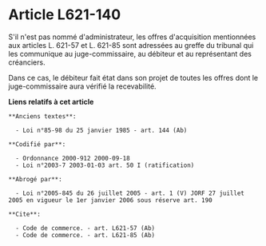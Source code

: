 # Article L621-140

S'il n'est pas nommé d'administrateur, les offres d'acquisition mentionnées aux articles L. 621-57 et L. 621-85 sont
adressées au greffe du tribunal qui les communique au juge-commissaire, au débiteur et au représentant des créanciers.

Dans ce cas, le débiteur fait état dans son projet de toutes les offres dont le juge-commissaire aura vérifié la
recevabilité.

**Liens relatifs à cet article**

	**Anciens textes**:

	  - Loi n°85-98 du 25 janvier 1985 - art. 144 (Ab)

	**Codifié par**:

	  - Ordonnance 2000-912 2000-09-18
	  - Loi n°2003-7 2003-01-03 art. 50 I (ratification)

	**Abrogé par**:

	  - Loi n°2005-845 du 26 juillet 2005 - art. 1 (V) JORF 27 juillet 2005 en vigueur le 1er janvier 2006 sous réserve art. 190

	**Cite**:

	  - Code de commerce. - art. L621-57 (Ab)
	  - Code de commerce. - art. L621-85 (Ab)
